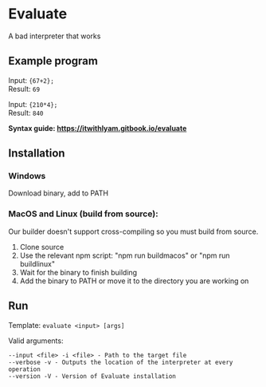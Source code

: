 # Evaluate
A bad interpreter that works

## Example program
Input: ``{67+2};``  
Result: ``69``

Input: `{210*4};`  
Result: `840`

**Syntax guide: https://itwithlyam.gitbook.io/evaluate**

## Installation
### Windows
Download binary, add to PATH

### MacOS and Linux (build from source):

Our builder doesn't support cross-compiling so you must build from source.

1. Clone source
2. Use the relevant npm script: "npm run buildmacos" or "npm run buildlinux"
3. Wait for the binary to finish building
4. Add the binary to PATH or move it to the directory you are working on

## Run 
Template: `evaluate <input> [args]`

Valid arguments:
```
--input <file> -i <file> - Path to the target file
--verbose -v - Outputs the location of the interpreter at every operation
--version -V - Version of Evaluate installation
```
